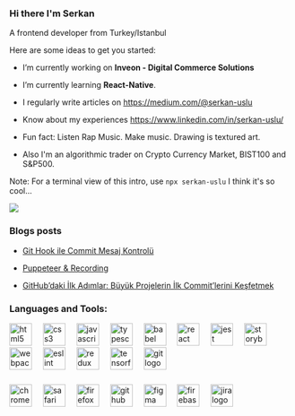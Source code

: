 <!-- npx serkan-uslu:START -->

### Hi there I'm Serkan

A frontend developer from Turkey/Istanbul

Here are some ideas to get you started:

-  I’m currently working on **Inveon - Digital Commerce Solutions**

-  I’m currently learning **React-Native**.

-  I regularly write articles on https://medium.com/@serkan-uslu

-  Know about my experiences https://www.linkedin.com/in/serkan-uslu/

-  Fun fact: Listen Rap Music. Make music. Drawing is textured art.
  
-  Also I'm an algorithmic trader on Crypto Currency Market, BIST100 and S&P500.

<!-- npx serkan-uslu:END -->

Note: For a terminal view of this intro, use `npx serkan-uslu` I think it's so cool...

![](https://komarev.com/ghpvc/?username=serkan-uslu&style=flat-square&label=PROFILE+VIEWS)

<!-- Blog posts:START -->

### Blogs posts

- [Git Hook ile Commit Mesaj Kontrolü](https://medium.com/@serkan-uslu/git-hook-ile-commit-mesaj-kontrol%C3%BC-e064a814d250)
  
- [Puppeteer & Recording](https://medium.com/@serkan-uslu/puppeteer-recording-37839e4426eb)
  
- [GitHub’daki İlk Adımlar: Büyük Projelerin İlk Commit’lerini Keşfetmek](https://medium.com/@serkan-uslu/githubdaki-i%CC%87lk-ad%C4%B1mlar-b%C3%BCy%C3%BCk-projelerin-i%CC%87lk-commit-lerini-ke%C5%9Ffetmek-94acb5a81814)


<!-- Blog posts:END -->

<!-- Skils:START -->

### Languages and Tools:
   
 <div align="left">
  <img src="https://cdn.jsdelivr.net/gh/devicons/devicon/icons/html5/html5-original.svg" height="40" alt="html5 logo"  />
  <img width="12" />
  <img src="https://cdn.jsdelivr.net/gh/devicons/devicon/icons/css3/css3-original.svg" height="40" alt="css3 logo"  />
  <img width="12" />
  <img src="https://cdn.jsdelivr.net/gh/devicons/devicon/icons/javascript/javascript-original.svg" height="40" alt="javascript logo"  />
  <img width="12" />
  <img src="https://cdn.jsdelivr.net/gh/devicons/devicon/icons/typescript/typescript-original.svg" height="40" alt="typescript logo"  />
  <img width="12" />
  <img src="https://cdn.jsdelivr.net/gh/devicons/devicon/icons/babel/babel-original.svg" height="40" alt="babel logo"  />
  <img width="12" />
  <img src="https://cdn.jsdelivr.net/gh/devicons/devicon/icons/react/react-original.svg" height="40" alt="react logo"  />
  <img width="12" />
  <img src="https://cdn.jsdelivr.net/gh/devicons/devicon/icons/jest/jest-plain.svg" height="40" alt="jest logo"  />
  <img width="12" />
  <img src="https://cdn.jsdelivr.net/gh/devicons/devicon/icons/storybook/storybook-original.svg" height="40" alt="storybook logo"  />
  <img width="12" />
  <img src="https://cdn.jsdelivr.net/gh/devicons/devicon/icons/webpack/webpack-original.svg" height="40" alt="webpack logo"  />
  <img width="12" />
  <img src="https://cdn.jsdelivr.net/gh/devicons/devicon/icons/eslint/eslint-original.svg" height="40" alt="eslint logo"  />
  <img width="12" />
  <img src="https://cdn.jsdelivr.net/gh/devicons/devicon/icons/redux/redux-original.svg" height="40" alt="redux logo"  />
  <img width="12" />
  <img src="https://cdn.jsdelivr.net/gh/devicons/devicon/icons/tensorflow/tensorflow-original.svg" height="40" alt="tensorflow logo"  />
  <img width="12" />
  <img src="https://cdn.jsdelivr.net/gh/devicons/devicon/icons/git/git-original.svg" height="40" alt="git logo"  />
</div>

###

<div align="left">
  <img src="https://cdn.jsdelivr.net/gh/devicons/devicon/icons/chrome/chrome-original.svg" height="40" alt="chrome logo"  />
  <img width="12" />
  <img src="https://cdn.jsdelivr.net/gh/devicons/devicon/icons/safari/safari-original.svg" height="40" alt="safari logo"  />
  <img width="12" />
  <img src="https://cdn.jsdelivr.net/gh/devicons/devicon/icons/firefox/firefox-original.svg" height="40" alt="firefox logo"  />
  <img width="12" />
  <img src="https://cdn.jsdelivr.net/gh/devicons/devicon/icons/github/github-original.svg" height="40" alt="github logo"  />
  <img width="12" />
  <img src="https://cdn.jsdelivr.net/gh/devicons/devicon/icons/figma/figma-original.svg" height="40" alt="figma logo"  />
  <img width="12" />
  <img src="https://cdn.jsdelivr.net/gh/devicons/devicon/icons/firebase/firebase-plain.svg" height="40" alt="firebase logo"  />
  <img width="12" />
  <img src="https://cdn.jsdelivr.net/gh/devicons/devicon/icons/jira/jira-original.svg" height="40" alt="jira logo"  />
</div>

###
<!-- Skils:END -->
